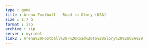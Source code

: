 ```yaml
---
type : game
title : Arena Football - Road to Glory (USA)
size : 1.7 G
format : iso
archive : zip
server : myrient
link2 : Arena%20Football%20-%20Road%20to%20Glory%20%28USA%29
---
```

